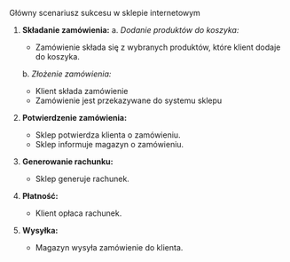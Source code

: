 Główny scenariusz sukcesu w sklepie internetowym
1. **Składanie zamówienia:** 
   a. *Dodanie produktów do koszyka:*

   - Zamówienie składa się z wybranych produktów, które klient dodaje do koszyka.
   
   b. *Złożenie zamówienia:*

   - Klient składa zamówienie
   - Zamówienie jest przekazywane do systemu sklepu
  
2. **Potwierdzenie zamówienia:**
   - Sklep potwierdza klienta o zamówieniu.
   - Sklep informuje magazyn o zamówieniu.

3. **Generowanie rachunku:**
   - Sklep generuje rachunek.

4. **Płatność:**
   - Klient opłaca rachunek.

5. **Wysyłka:**

   - Magazyn wysyła zamówienie do klienta.